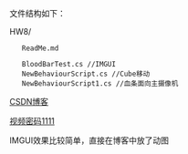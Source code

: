 
文件结构如下：

HW8/
       
       ReadMe.md
       
       BloodBarTest.cs //IMGUI
       NewBehaviourScript.cs //Cube移动
       NewBehaviourScript1.cs //血条面向主摄像机
       

              
[CSDN博客](https://blog.csdn.net/qq_32335095/article/details/80524942)

[视频密码1111](http://v.youku.com/v_show/id_XMzYzNzU0MjYwNA==.html?spm=a2hzp.8244740.0.0)

IMGUI效果比较简单，直接在博客中放了动图

 
